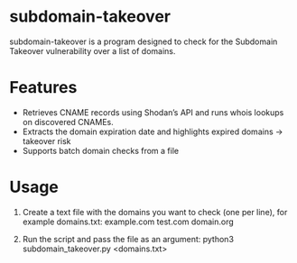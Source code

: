 # subdomain-takeover
subdomain-takeover is a program designed to check for the Subdomain Takeover vulnerability over a list of domains.

# Features
- Retrieves CNAME records using Shodan’s API and runs whois lookups on discovered CNAMEs.
- Extracts the domain expiration date and highlights expired domains → takeover risk
- Supports batch domain checks from a file

# Usage
1. Create a text file with the domains you want to check (one per line), for example domains.txt:
example.com
test.com
domain.org

2. Run the script and pass the file as an argument:
python3 subdomain_takeover.py <domains.txt>
